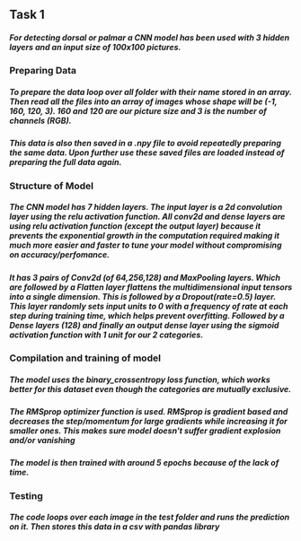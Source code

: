 ## Task 1
##### For detecting dorsal or palmar a CNN model has been used with 3 hidden layers and an input size of 100x100 pictures.

### Preparing Data
##### To prepare the data loop over all folder with their name stored in an array. Then read all the files into an array of images whose shape will be (-1, 160, 120, 3). 160 and 120 are our picture size and 3 is the number of channels (RGB).

##### This data is also then saved in a .npy file to avoid repeatedly preparing the same data. Upon further use these saved files are loaded instead of preparing the full data again.

### Structure of Model
##### The CNN model has 7 hidden layers. The input layer is a 2d convolution layer using the relu activation function. All conv2d and dense layers are using relu activation function (except the output layer) because it prevents the exponential growth in the computation required making it much more easier and faster to tune your model without compromising on accuracy/perfomance.

##### It has 3 pairs of Conv2d (of 64,256,128) and MaxPooling layers. Which are followed by a Flatten layer flattens the multidimensional input tensors into a single dimension. This is followed by a Dropout(rate=0.5) layer. This layer randomly sets input units to 0 with a frequency of rate at each step during training time, which helps prevent overfitting. Followed by a Dense layers (128) and finally an output dense layer using the sigmoid activation function with 1 unit for our 2 categories.

### Compilation and training of model
##### The model uses the binary_crossentropy loss function, which works better for this dataset even though the categories are mutually exclusive.

##### The RMSprop optimizer function is used. RMSprop is gradient based and decreases the step/momentum for large gradients while increasing it for smaller ones. This makes sure model doesn't suffer gradient explosion and/or vanishing

##### The model is then trained with around 5 epochs because of the lack of time.

### Testing
##### The code loops over each image in the test folder and runs the prediction on it. Then stores this data in a csv with pandas library
